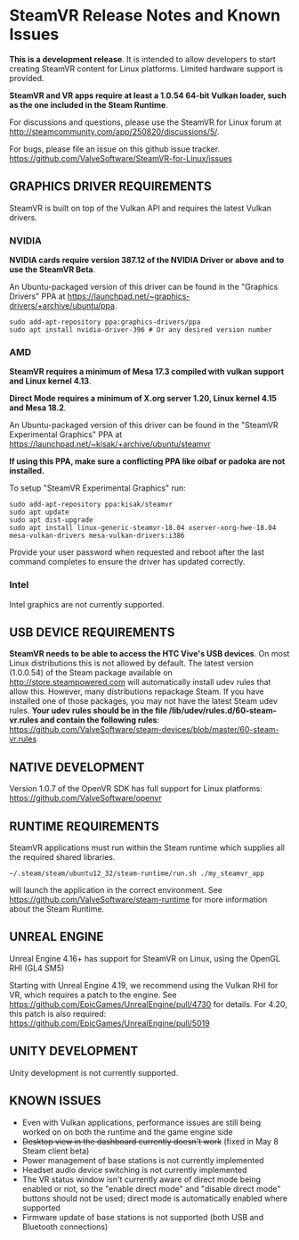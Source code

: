 # SteamVR Release Notes and Known Issues

**This is a development release**. It is intended to allow developers to start creating SteamVR content for Linux platforms. Limited hardware support is provided.

**SteamVR and VR apps require at least a 1.0.54 64-bit Vulkan loader, such as the one included in the Steam Runtime**.

For discussions and questions, please use the SteamVR for Linux forum at http://steamcommunity.com/app/250820/discussions/5/.

For bugs, please file an issue on this github issue tracker. https://github.com/ValveSoftware/SteamVR-for-Linux/issues

## GRAPHICS DRIVER REQUIREMENTS

SteamVR is built on top of the Vulkan API and requires the latest Vulkan drivers.

### NVIDIA

**NVIDIA cards require version 387.12 of the NVIDIA Driver or above and to use
the SteamVR Beta**.

An Ubuntu-packaged version of this driver can be found in the "Graphics
Drivers" PPA at https://launchpad.net/~graphics-drivers/+archive/ubuntu/ppa.

```
sudo add-apt-repository ppa:graphics-drivers/ppa
sudo apt install nvidia-driver-396 # Or any desired version number
```

### AMD

**SteamVR requires a minimum of Mesa 17.3 compiled with vulkan support and Linux
kernel 4.13**.

**Direct Mode requires a minimum of X.org server 1.20, Linux kernel 4.15 and Mesa 18.2**.

An Ubuntu-packaged version of this driver can be found in the "SteamVR Experimental Graphics" PPA
at https://launchpad.net/~kisak/+archive/ubuntu/steamvr

**If using this PPA, make sure a conflicting PPA like oibaf or padoka are not installed.**

To setup "SteamVR Experimental Graphics" run:
```
sudo add-apt-repository ppa:kisak/steamvr
sudo apt update
sudo apt dist-upgrade
sudo apt install linux-generic-steamvr-18.04 xserver-xorg-hwe-18.04 mesa-vulkan-drivers mesa-vulkan-drivers:i386
```

Provide your user password when requested and reboot after the last command
completes to ensure the driver has updated correctly.

### Intel

Intel graphics are not currently supported.

## USB DEVICE REQUIREMENTS

**SteamVR needs to be able to access the HTC Vive's USB devices**. On most Linux distributions this is not allowed by default. The latest version (1.0.0.54) of the Steam package available on http://store.steampowered.com will automatically install udev rules that allow this. However, many distributions repackage Steam. If you have installed one of those packages, you may not have the latest Steam udev rules. **Your udev rules should be in the file /lib/udev/rules.d/60-steam-vr.rules and contain the following rules**: https://github.com/ValveSoftware/steam-devices/blob/master/60-steam-vr.rules

## NATIVE DEVELOPMENT

Version 1.0.7 of the OpenVR SDK has full support for Linux platforms: https://github.com/ValveSoftware/openvr

## RUNTIME REQUIREMENTS

SteamVR applications must run within the Steam runtime which supplies all the required shared libraries. 

    ~/.steam/steam/ubuntu12_32/steam-runtime/run.sh ./my_steamvr_app

will launch the application in the correct environment. See https://github.com/ValveSoftware/steam-runtime for more information about the Steam Runtime.

## UNREAL ENGINE

Unreal Engine 4.16+ has support for SteamVR on Linux, using the OpenGL RHI (GL4 SM5)

Starting with Unreal Engine 4.19, we recommend using the Vulkan RHI for VR, which requires a patch to the engine. See https://github.com/EpicGames/UnrealEngine/pull/4730 for details. For 4.20, this patch is also required: https://github.com/EpicGames/UnrealEngine/pull/5019

## UNITY DEVELOPMENT

Unity development is not currently supported.

## KNOWN ISSUES
* Even with Vulkan applications, performance issues are still being worked on on both the runtime and the game engine side
* ~~Desktop view in the dashboard currently doesn't work~~ (fixed in May 8 Steam client beta)
* Power management of base stations is not currently implemented
* Headset audio device switching is not currently implemented
* The VR status window isn't currently aware of direct mode being enabled or not, so the "enable direct mode" and "disable direct mode" buttons should not be used; direct mode is automatically enabled where supported
* Firmware update of base stations is not supported (both USB and Bluetooth connections)

